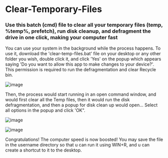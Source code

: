# Clear-Temporary-Files
### Use this batch (cmd) file to clear all your temporary files (temp, %temp%, prefetch), run disk cleanup, and defragment the drive in one click, making your computer fast
You can use your system in the background while the process happens.
To use it, download the 'clear-temp-files.bat' file on your desktop or any other folder you wish, double click it, and click 'Yes' on the popup which appears saying 'Do you want to allow this app to make changes to your device?'. This permission is required to run the defragmentation and clear Recycle bin.

![image](https://user-images.githubusercontent.com/84832364/154003655-920d43bb-827b-41d7-bda2-ca207c735438.png)

Then, the process would start running in an open command window, and would first clear all the Temp files, then it would run the disk defragmentation, and then a popup for disk clean up would open... Select all options in the popup and click 'OK".

![image](https://user-images.githubusercontent.com/84832364/154003499-58588857-bce2-44b6-bcb6-76488429991a.png)

![image](https://user-images.githubusercontent.com/84832364/154003786-d764ea35-6d57-4e53-8dc4-34dc9ae514f0.png)

Congratulations! The computer speed is now boosted!
You may save the file in the username directory so that u can run it using WIN+R, and u can create a shortcut to it to the desktop.

